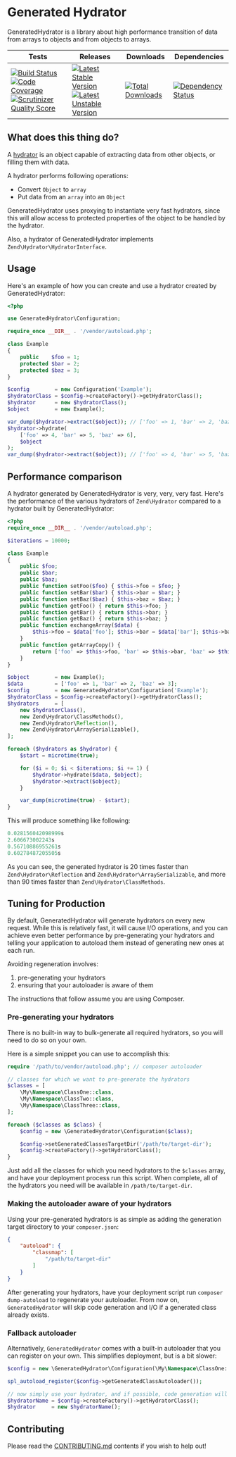 # Generated Hydrator

GeneratedHydrator is a library about high performance transition of data from arrays to objects and from objects
to arrays.

| Tests   | Releases   | Downloads  | Dependencies  |
|---|---|---|---|
| [![Build Status](https://travis-ci.org/Ocramius/GeneratedHydrator.png?branch=master)](https://travis-ci.org/Ocramius/GeneratedHydrator) [![Code Coverage](https://scrutinizer-ci.com/g/Ocramius/GeneratedHydrator/badges/coverage.png?b=master)](https://scrutinizer-ci.com/g/Ocramius/GeneratedHydrator/?branch=master) [![Scrutinizer Quality Score](https://scrutinizer-ci.com/g/Ocramius/GeneratedHydrator/badges/quality-score.png?s=822ec900346db3405fc50f929de2f6ca209d9726)](https://scrutinizer-ci.com/g/Ocramius/GeneratedHydrator/)   | [![Latest Stable Version](https://poser.pugx.org/ocramius/generated-hydrator/v/stable.png)](https://packagist.org/packages/ocramius/generated-hydrator) [![Latest Unstable Version](https://poser.pugx.org/ocramius/generated-hydrator/v/unstable.png)](https://packagist.org/packages/ocramius/generated-hydrator)  | [![Total Downloads](https://poser.pugx.org/ocramius/generated-hydrator/downloads.png)](https://packagist.org/packages/ocramius/generated-hydrator)  |[![Dependency Status](https://www.versioneye.com/package/php--ocramius--generated-hydrator/badge.png)](https://www.versioneye.com/package/php--ocramius--generated-hydrator)   |

## What does this thing do?

A [hydrator](http://framework.zend.com/manual/current/en/modules/zend.stdlib.hydrator.html) is an object capable of
extracting data from other objects, or filling them with data.

A hydrator performs following operations:

 * Convert `Object` to `array`
 * Put data from an `array` into an `Object`

GeneratedHydrator uses proxying to instantiate very fast hydrators, since this will allow access to protected properties
of the object to be handled by the hydrator.

Also, a hydrator of GeneratedHydrator implements `Zend\Hydrator\HydratorInterface`.

## Usage

Here's an example of how you can create and use a hydrator created by GeneratedHydrator:

```php
<?php

use GeneratedHydrator\Configuration;

require_once __DIR__ . '/vendor/autoload.php';

class Example
{
    public    $foo = 1;
    protected $bar = 2;
    protected $baz = 3;
}

$config        = new Configuration('Example');
$hydratorClass = $config->createFactory()->getHydratorClass();
$hydrator      = new $hydratorClass();
$object        = new Example();

var_dump($hydrator->extract($object)); // ['foo' => 1, 'bar' => 2, 'baz' => 3]
$hydrator->hydrate(
    ['foo' => 4, 'bar' => 5, 'baz' => 6],
    $object
);
var_dump($hydrator->extract($object)); // ['foo' => 4, 'bar' => 5, 'baz' => 6]
```

## Performance comparison

A hydrator generated by GeneratedHydrator is very, very, very fast.
Here's the performance of the various hydrators of `Zend\Hydrator` compared to a hydrator built
by GeneratedHydrator:

```php
<?php
require_once __DIR__ . '/vendor/autoload.php';

$iterations = 10000;

class Example
{
    public $foo;
    public $bar;
    public $baz;
    public function setFoo($foo) { $this->foo = $foo; }
    public function setBar($bar) { $this->bar = $bar; }
    public function setBaz($baz) { $this->baz = $baz; }
    public function getFoo() { return $this->foo; }
    public function getBar() { return $this->bar; }
    public function getBaz() { return $this->baz; }
    public function exchangeArray($data) {
        $this->foo = $data['foo']; $this->bar = $data['bar']; $this->baz = $data['baz'];
    }
    public function getArrayCopy() {
        return ['foo' => $this->foo, 'bar' => $this->bar, 'baz' => $this->baz];
    }
}

$object        = new Example();
$data          = ['foo' => 1, 'bar' => 2, 'baz' => 3];
$config        = new GeneratedHydrator\Configuration('Example');
$hydratorClass = $config->createFactory()->getHydratorClass();
$hydrators     = [
    new $hydratorClass(),
    new Zend\Hydrator\ClassMethods(),
    new Zend\Hydrator\Reflection(),
    new Zend\Hydrator\ArraySerializable(),
];

foreach ($hydrators as $hydrator) {
    $start = microtime(true);

    for ($i = 0; $i < $iterations; $i += 1) {
        $hydrator->hydrate($data, $object);
        $hydrator->extract($object);
    }

    var_dump(microtime(true) - $start);
}
```

This will produce something like following:

```php
0.028156042098999s
2.606673002243s
0.56710886955261s
0.60278487205505s
```

As you can see, the generated hydrator is 20 times faster than `Zend\Hydrator\Reflection`
and `Zend\Hydrator\ArraySerializable`, and more than 90 times faster than
`Zend\Hydrator\ClassMethods`.

## Tuning for Production

By default, GeneratedHydrator will generate hydrators on every new request.
While this is relatively fast, it will cause I/O operations, and you can
achieve even better performance by pre-generating your hydrators and telling
your application to autoload them instead of generating new ones at each run.

Avoiding regeneration involves:

 1. pre-generating your hydrators
 2. ensuring that your autoloader is aware of them

The instructions that follow assume you are using Composer.

### Pre-generating your hydrators

There is no built-in way to bulk-generate all required hydrators, so you will need
to do so on your own.

Here is a simple snippet you can use to accomplish this:

```php
require '/path/to/vendor/autoload.php'; // composer autoloader

// classes for which we want to pre-generate the hydrators
$classes = [
    \My\Namespace\ClassOne::class,
    \My\Namespace\ClassTwo::class,
    \My\Namespace\ClassThree::class,
];

foreach ($classes as $class) {
    $config = new \GeneratedHydrator\Configuration($class);

    $config->setGeneratedClassesTargetDir('/path/to/target-dir');
    $config->createFactory()->getHydratorClass();
}
```

Just add all the classes for which you need hydrators to the `$classes` array,
and have your deployment process run this script.
When complete, all of the hydrators you need will be available in `/path/to/target-dir`.

### Making the autoloader aware of your hydrators

Using your pre-generated hydrators is as simple as adding the generation target
directory to your `composer.json`:

```json
{
    "autoload": {
        "classmap": [
            "/path/to/target-dir"
        ]
    }
}
```

After generating your hydrators, have your deployment script run `composer dump-autoload`
to regenerate your autoloader.
From now on, `GeneratedHydrator` will skip code generation and I/O if a generated class already
exists.

### Fallback autoloader

Alternatively, `GeneratedHydrator` comes with a built-in autoloader that you can register
on your own. This simplifies deployment, but is a bit slower:

```php
$config = new \GeneratedHydrator\Configuration(\My\Namespace\ClassOne::class);

spl_autoload_register($config->getGeneratedClassAutoloader());

// now simply use your hydrator, and if possible, code generation will be skipped:
$hydratorName = $config->createFactory()->getHydratorClass();
$hydrator     = new $hydratorName();
```

## Contributing

Please read the [CONTRIBUTING.md](https://github.com/Ocramius/GeneratedHydrator/blob/master/CONTRIBUTING.md) contents
if you wish to help out!
